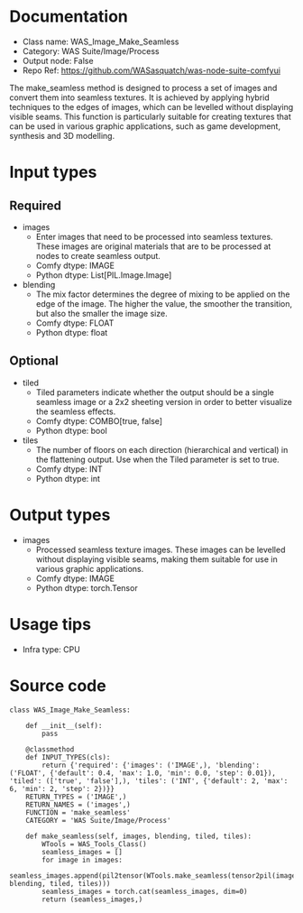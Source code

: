 # Documentation
- Class name: WAS_Image_Make_Seamless
- Category: WAS Suite/Image/Process
- Output node: False
- Repo Ref: https://github.com/WASasquatch/was-node-suite-comfyui

The make_seamless method is designed to process a set of images and convert them into seamless textures. It is achieved by applying hybrid techniques to the edges of images, which can be levelled without displaying visible seams. This function is particularly suitable for creating textures that can be used in various graphic applications, such as game development, synthesis and 3D modelling.

# Input types
## Required
- images
    - Enter images that need to be processed into seamless textures. These images are original materials that are to be processed at nodes to create seamless output.
    - Comfy dtype: IMAGE
    - Python dtype: List[PIL.Image.Image]
- blending
    - The mix factor determines the degree of mixing to be applied on the edge of the image. The higher the value, the smoother the transition, but also the smaller the image size.
    - Comfy dtype: FLOAT
    - Python dtype: float
## Optional
- tiled
    - Tiled parameters indicate whether the output should be a single seamless image or a 2x2 sheeting version in order to better visualize the seamless effects.
    - Comfy dtype: COMBO[true, false]
    - Python dtype: bool
- tiles
    - The number of floors on each direction (hierarchical and vertical) in the flattening output. Use when the Tiled parameter is set to true.
    - Comfy dtype: INT
    - Python dtype: int

# Output types
- images
    - Processed seamless texture images. These images can be levelled without displaying visible seams, making them suitable for use in various graphic applications.
    - Comfy dtype: IMAGE
    - Python dtype: torch.Tensor

# Usage tips
- Infra type: CPU

# Source code
```
class WAS_Image_Make_Seamless:

    def __init__(self):
        pass

    @classmethod
    def INPUT_TYPES(cls):
        return {'required': {'images': ('IMAGE',), 'blending': ('FLOAT', {'default': 0.4, 'max': 1.0, 'min': 0.0, 'step': 0.01}), 'tiled': (['true', 'false'],), 'tiles': ('INT', {'default': 2, 'max': 6, 'min': 2, 'step': 2})}}
    RETURN_TYPES = ('IMAGE',)
    RETURN_NAMES = ('images',)
    FUNCTION = 'make_seamless'
    CATEGORY = 'WAS Suite/Image/Process'

    def make_seamless(self, images, blending, tiled, tiles):
        WTools = WAS_Tools_Class()
        seamless_images = []
        for image in images:
            seamless_images.append(pil2tensor(WTools.make_seamless(tensor2pil(image), blending, tiled, tiles)))
        seamless_images = torch.cat(seamless_images, dim=0)
        return (seamless_images,)
```